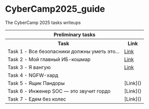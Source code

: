 # CyberCamp2025_guide
The CyberCamp 2025 tasks writeups  

<table>
  <tr>
    <th colspan="2">Preliminary tasks</th>
  </tr>
  <tr>
    <th>Task</th>
    <th>Link</th>
  </tr>
  <tr>
    <td>Task 1 - Все безопасники должны уметь это...</td>
    <td><a href="https://github.com/AronHopeless/CyberCamp2025_guide/blob/main/Task_1-3.md#%D0%B2%D1%81%D0%B5-%D0%B1%D0%B5%D0%B7%D0%BE%D0%BF%D0%B0%D1%81%D0%BD%D0%B8%D0%BA%D0%B8-%D0%B4%D0%BE%D0%BB%D0%B6%D0%BD%D1%8B-%D1%83%D0%BC%D0%B5%D1%82%D1%8C-%D1%8D%D1%82%D0%BE">Link</a></td>
  </tr>
  <tr>
    <td>Task 2 - Мой главный ИБ-кошмар</td>
    <td><a href="https://github.com/AronHopeless/CyberCamp2025_guide/blob/main/Task_1-3.md#%D0%BC%D0%BE%D0%B9-%D0%B3%D0%BB%D0%B0%D0%B2%D0%BD%D1%8B%D0%B9-%D0%B8%D0%B1-%D0%BA%D0%BE%D1%88%D0%BC%D0%B0%D1%80">Link</a></td>
  </tr>
  <tr>
    <td>Task 3 - Я вангую</td>
    <td><a href="https://github.com/AronHopeless/CyberCamp2025_guide/blob/main/Task_1-3.md#%D1%8F-%D0%B2%D0%B0%D0%BD%D0%B3%D1%83%D1%8E">Link</a></td>
  </tr>
  <tr>
    <td>Task 4 - NGFW-хард</td>
    <td></td>
  </tr>
  <tr>
    <td>Task 5 - Ящик Пандоры</td>
    <td>[Link]()</td>
  </tr>
  <tr>
    <td>Task 6 - Инженер SOC — это звучит гордо</td>
    <td>[Link]()</td>
  </tr>
  <tr>
    <td>Task 7 - Едем без колес</td>
    <td>[Link]()</td>
  </tr>
</table>
